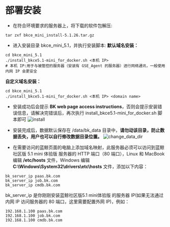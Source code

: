 # 部署安装

- 在符合环境要求的服务器上，将下载的软件包解压:
```shell
tar zxf bkce_mini_install-5.1.26.tar.gz
```

- 进入安装目录 bkce_mini_5.1，并执行安装脚本:
**默认域名安装：**
```shell
cd bkce_mini_5.1
./install_bkce5.1-mini_for_docker.sh <本机 IP> 
# 本机 IP:用于与被管控的服务器（安装有 GSE_Agent 的服务器）进行网络通讯，一般使用内网 IP 会更安全
```
**自定义域名安装：**
```shell
cd bkce_mini_5.1
./install_bkce5.1-mini_for_docker.sh <本机 IP> <domain name>
```

- 安装成功后会提示 **BK web page access instructions**，否则会提示安装错误信息，请解决完错误后，再次执行 install_bkce5.1-mini_for_docker.sh 脚本即可
![install](./../images/install.png)

- 安装完成后，数据默认保存在 /data/bk_data 目录中，**请勿动该目录，防止数据丢失，用户也可以自行修改数据目录位置。**
![change_data_dir](./../images/change_dir.png)

- 在需要访问的蓝鲸页面的电脑上添加域名映射，此服务器必须可以访问到蓝鲸社区版 5.1 mini 体验版 服务器的 HTTP 端口（80 端口），Linux 和 MacBook 编辑 **/etc/hosts** 文件，Windows 编辑 **C:\Windows\System32\drivers\etc\hosts** 文件，添加以下内容：
```shell
bk_server_ip paas.bk.com
bk_server_ip job.bk.com
bk_server_ip cmdb.bk.com
```
bk_server_ip 是你刚刚安装蓝鲸社区版5.1 mini体验版 的服务器 IP(如果无法通过内网 IP 访问服务器的 80 端口，这里需要配置外网 IP)，例如：
```shell
192.168.1.100 paas.bk.com
192.168.1.100 job.bk.com
192.168.1.100 cmdb.bk.com
```

